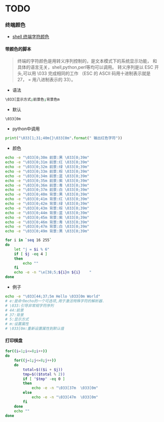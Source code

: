 # TODO

### 终端颜色


* [shell 终端字符颜色](http://blog.csdn.net/zj0910/article/details/47824139)



#### 带颜色的脚本

> 终端的字符颜色是用转义序列控制的，是文本模式下的系统显示功能，
和具体的语言无关，shell,python,perl等均可以调用。
转义序列是以 ESC 开头,可以用 \033 完成相同的工作
（ESC 的 ASCII 码用十进制表示就是 27， = 用八进制表示的 33）。

* 语法
```bash
\033[显示方式;前景色;背景色m
```


* 默认
```bash
\033[0m
```


* python中调用
```python
print("\033[1;31;40m{}\033[0m".format(" 输出红色字符"))
```


* 颜色
```bash
echo -e "\033[0;30m 前景:黑 \033[0;39m"
echo -e "\033[0;31m 前景:红 \033[0;39m"
echo -e "\033[0;32m 前景:绿 \033[0;39m"
echo -e "\033[0;33m 前景:棕 \033[0;39m"
echo -e "\033[0;34m 前景:蓝 \033[0;39m"
echo -e "\033[0;35m 前景:紫 \033[0;39m"
echo -e "\033[0;36m 前景:青 \033[0;39m"
echo -e "\033[0;37m 前景:白 \033[0;39m"
echo -e "\033[0;40m 背景:黑 \033[0;39m"
echo -e "\033[0;41m 背景:红 \033[0;39m"
echo -e "\033[0;42m 背景:绿 \033[0;39m"
echo -e "\033[0;43m 背景:棕 \033[0;39m"
echo -e "\033[0;44m 背景:蓝 \033[0;39m"
echo -e "\033[0;45m 背景:紫 \033[0;39m"
echo -e "\033[0;46m 背景:青 \033[0;39m"
echo -e "\033[0;47m 背景:白 \033[0;39m"
echo -e "\033[0;49m 背景:黑 \033[0;39m"
```

```bash
for i in `seq 16 255`
do
    let "j = $i % 6"
    if [ $j -eq 4 ]
    then
        echo ""
    fi
    echo -e -n "\e[38;5;${i}m ${i}    "
done
```


* 例子
```bash
echo -e "\033[44;37;5m Hello \033[0m World"
# e:是命令echo的一个可选项,用于激活特殊字符的解析器.
# \033:引导非常规字符序列
# 44:前景
# 37:背景
# 5:显示方式
# m:设置属性
# \033[0m:重新设置属性到默认值
``` 


#### 打印棋盘

```bash
for((i=1;i<=8;i++))
do 
    for((j=1;j<=8;j++))
    do
        total=$(($i + $j))
        tmp=$(($total % 2))
        if [ "$tmp" -eq 0 ]
        then
            echo -e -n "\033[37m  \033[0m"
        else
            echo -e -n "\033[47m  \033[0m"
        fi
    done
    echo ""
done
```

